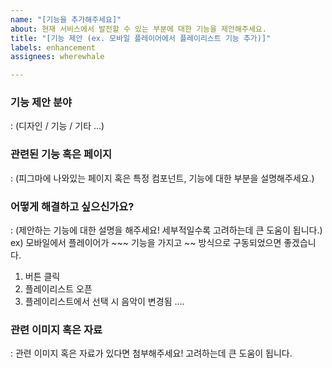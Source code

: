 ```yaml
---
name: "[기능을 추가해주세요]"
about: 현재 서비스에서 발전할 수 있는 부분에 대한 기능을 제안해주세요.
title: "[기능 제안 (ex. 모바일 플레이어에서 플레이리스트 기능 추가)]"
labels: enhancement
assignees: wherewhale

---
```


### 기능 제안 분야
: (디자인 / 기능 / 기타 ...)


### 관련된 기능 혹은 페이지
: (피그마에 나와있는 페이지 혹은 특정 컴포넌트, 기능에 대한 부분을 설명해주세요.)


### 어떻게 해결하고 싶으신가요?
: (제안하는 기능에 대한 설명을 해주세요! 세부적일수록 고려하는데 큰 도움이 됩니다.)
ex) 모바일에서 플레이어가 ~~~ 기능을 가지고 ~~ 방식으로 구동되었으면 좋겠습니다.
1. 버튼 클릭
2. 플레이리스트 오픈
3. 플레이리스트에서 선택 시 음악이 변경됨
....


### 관련 이미지 혹은 자료
: 관련 이미지 혹은 자료가 있다면 첨부해주세요! 고려하는데 큰 도움이 됩니다.